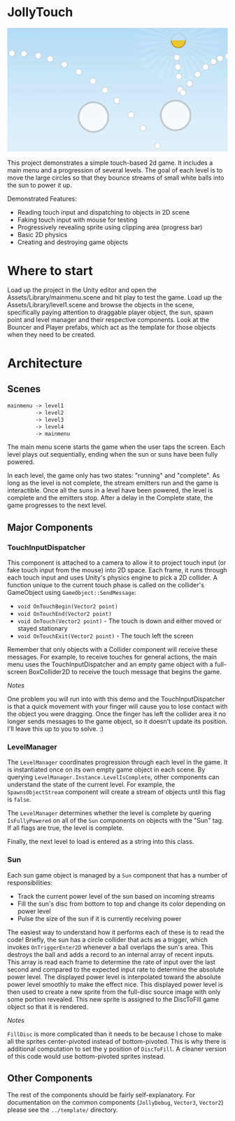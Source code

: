JollyTouch
==========

![JollyTouch](./jollytouchpreview.png?raw=true)

This project demonstrates a simple touch-based 2d game. It includes a main menu and
a progression of several levels. The goal of each level is to move the large circles
so that they bounce streams of small white balls into the sun to power it up.

Demonstrated Features:

 * Reading touch input and dispatching to objects in 2D scene
 * Faking touch input with mouse for testing
 * Progressively revealing sprite using clipping area (progress bar)
 * Basic 2D physics
 * Creating and destroying game objects

# Where to start

Load up the project in the Unity editor and open the Assets/Library/mainmenu.scene and hit play
to test the game.
Load up the Assets/Library/level1.scene and browse the objects in the scene, specifically paying attention
to draggable player object, the sun, spawn point and level manager and their respective components.
Look at the Bouncer and Player prefabs, which act as the template for those objects when they need to
be created.


# Architecture

## Scenes

```
mainmenu -> level1
         -> level2
         -> level3
         -> level4
         -> mainmenu
```

The main menu scene starts the game when the user taps the screen. Each level plays out
sequentially, ending when the sun or suns have been fully powered.

In each level, the game only has two states: "running" and "complete". As long as the
level is not complete, the stream emitters run and the game is interactible. Once all
the suns in a level have been powered, the level is complete and the emitters stop.
After a delay in the Complete state, the game progresses to the next level.

## Major Components

### TouchInputDispatcher

This component is attached to a camera to allow it to project touch input (or fake touch
input from the mouse) into 2D space. Each frame, it runs through each touch input and
uses Unity's physics engine to pick a 2D collider. A function unique to the current
touch phase is called on the collider's GameObject using
`GameObject::SendMessage`:

* `void OnTouchBegin(Vector2 point)`
* `void OnTouchEnd(Vector2 point)`
* `void OnTouch(Vector2 point)` - The touch is down and either moved or stayed stationary
* `void OnTouchExit(Vector2 point)` - The touch left the screen

Remember that only objects with a Collider component will receive these messages. For
example, to receive touches for general actions, the main menu uses the TouchInputDispatcher
and an empty game object with a full-screen BoxCollider2D to receive the touch message that
begins the game.

*Notes*

One problem you will run into with this demo and the TouchInputDispatcher is that a quick
movement with your finger will cause you to lose contact with the object you were dragging.
Once the finger has left the collider area it no longer sends messages to the game object,
so it doesn't update its position. I'll leave this up to you to solve. :)

### LevelManager

The `LevelManager` coordinates progression through each level in the game. It is instantiated
once on its own empty game object in each scene. By querying `LevelManager.Instance.LevelIsComplete`,
other components can understand the state of the current level. For example, the
`SpawnsObjectStream` component will create a stream of objects until this flag is `false`.

The `LevelManager` determines whether the level is complete by quering `IsFullyPowered` on
all of the `Sun` components on objects with the "Sun" tag. If all flags are true, the level
is complete.

Finally, the next level to load is entered as a string into this class.

### Sun

Each sun game object is managed by a `Sun` component that has a number of responsibilities:

* Track the current power level of the sun based on incoming streams
* Fill the sun's disc from bottom to top and change its color depending on power level
* Pulse the size of the sun if it is currently receiving power

The easiest way to understand how it performs each of these is to read the code! Briefly,
the sun has a circle collider that acts as a trigger, which invokes `OnTriggerEnter2D`
whenever a ball overlaps the sun's area. This destroys the ball and adds a record to
an internal array of recent inputs. This array is read each frame to determine the
rate of input over the last second and compared to the expected input rate to determine
the absolute power level. The displayed power level is interpolated toward the absolute
power level smoothly to make the effect nice. This displayed power level is then used
to create a new sprite from the full-disc source image with only some portion revealed.
This new sprite is assigned to the DiscToFill game object so that it is rendered.

*Notes*

`FillDisc` is more complicated than it needs to be because I chose to make all the sprites
center-pivoted instead of bottom-pivoted. This is why there is additional computation to
set the y position of `DiscToFill`. A cleaner version of this code would use bottom-pivoted
sprites instead.


## Other Components

The rest of the components should be fairly self-explanatory. For documentation on the
common components (`JollyDebug`, `Vector3`, `Vector2`) please see the `../template/`
directory.





